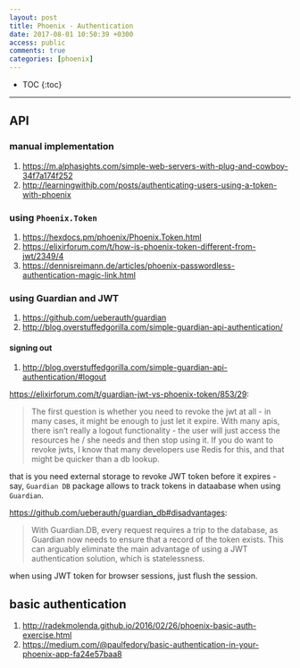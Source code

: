 ```yaml
---
layout: post
title: Phoenix - Authentication
date: 2017-08-01 10:50:39 +0300
access: public
comments: true
categories: [phoenix]
---
```


<!-- more -->

* TOC
{:toc}
<hr>

API
---

### manual implementation

1. <https://m.alphasights.com/simple-web-servers-with-plug-and-cowboy-34f7a174f252>
2. <http://learningwithjb.com/posts/authenticating-users-using-a-token-with-phoenix>

### using `Phoenix.Token`

1. <https://hexdocs.pm/phoenix/Phoenix.Token.html>
2. <https://elixirforum.com/t/how-is-phoenix-token-different-from-jwt/2349/4>
3. <https://dennisreimann.de/articles/phoenix-passwordless-authentication-magic-link.html>

### using Guardian and JWT

1. <https://github.com/ueberauth/guardian>
2. <http://blog.overstuffedgorilla.com/simple-guardian-api-authentication/>

#### signing out

1. <http://blog.overstuffedgorilla.com/simple-guardian-api-authentication/#logout>

<https://elixirforum.com/t/guardian-jwt-vs-phoenix-token/853/29>:

> The first question is whether you need to revoke the jwt at all -
> in many cases, it might be enough to just let it expire. With many
> apis, there isn’t really a logout functionality - the user will just
> access the resources he / she needs and then stop using it.
> If you do want to revoke jwts, I know that many developers use Redis for
> this, and that might be quicker than a db lookup.

that is you need external storage to revoke JWT token before it expires -
say, `Guardian DB` package allows to track tokens in dataabase when using
`Guardian`.

<https://github.com/ueberauth/guardian_db#disadvantages>:

> With Guardian.DB, every request requires a trip to the database,
> as Guardian now needs to ensure that a record of the token exists.
> This can arguably eliminate the main advantage of using a JWT
> authentication solution, which is statelessness.

when using JWT token for browser sessions, just flush the session.

basic authentication
--------------------

1. <http://radekmolenda.github.io/2016/02/26/phoenix-basic-auth-exercise.html>
2. <https://medium.com/@paulfedory/basic-authentication-in-your-phoenix-app-fa24e57baa8>
